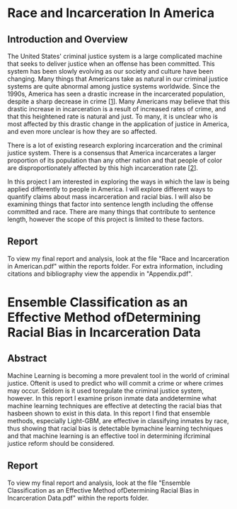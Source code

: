 # Race and Incarceration In America

## Introduction and Overview
The United States' criminal justice system is a large complicated machine that seeks to deliver justice when an offense has been committed. This system has been slowly evolving as our society and culture have been changing. Many things that Americans take as natural in our criminal justice systems are quite abnormal among justice systems worldwide. Since the 1990s, America has seen a drastic increase in the incarcerated population, despite a sharp decrease in crime [[1](https://www.nytimes.com/2008/04/23/world/americas/23iht-23prison.12253738.html)]. Many Americans may believe that this drastic increase in incarceration is a result of increased rates of crime, and that this heightened rate is natural and just. To many, it is unclear who is most affected by this drastic change in the application of justice in America, and even more unclear is how they are so affected.

There is a lot of existing research exploring incarceration and the criminal justice system. There is a consensus that America incarcerates a larger proportion of its population than any other nation and that people of color are disproportionately affected by this high incarceration rate [[2](https://www.nytimes.com/2008/04/23/world/americas/23iht-23prison.12253738.html)].

In this project I am interested in exploring the ways in which the law is being applied differently to people in America. I will explore different ways to quantify claims about mass incarceration and racial bias. I will also be examining things that factor into sentence length including the offense committed and race. There are many things that contribute to sentence length, however the scope of this project is limited to these factors.

## Report
To view my final report and analysis, look at the file "Race and Incarceration in American.pdf" within the reports folder. For extra information, including citations and bibliography view the appendix in "Appendix.pdf".


# Ensemble Classification as an Effective Method ofDetermining Racial Bias in Incarceration Data
## Abstract
Machine Learning is becoming a more prevalent tool in the world of criminal justice. Oftenit is used to predict who will commit a crime or where crimes may occur. Seldom is it used toregulate the criminal justice system, however. In this report I examine prison inmate data anddetermine what machine learning techniques are effective at detecting the racial bias that hasbeen shown to exist in this data. In this report I find that ensemble methods, especially Light-GBM, are effective in classifying inmates by race, thus showing that racial bias is detectable bymachine learning techniques and that machine learning is an effective tool in determining ifcriminal justice reform should be considered.

## Report
To view my final report and analysis, look at the file "Ensemble Classification as an Effective Method ofDetermining Racial Bias in Incarceration Data.pdf" within the reports folder.
